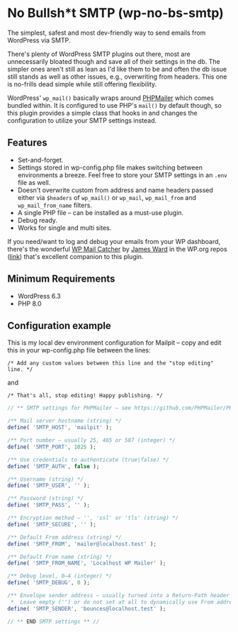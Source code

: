 # No Bullsh*t SMTP (wp-no-bs-smtp)
The simplest, safest and most dev-friendly way to send emails from WordPress via SMTP.

There's plenty of WordPress SMTP plugins out there, most are unnecessarily bloated though and save all of their settings in the db. The simpler ones aren't still as lean as I'd like them to be and often the db issue still stands as well as other issues, e.g., overwriting from headers. This one is no-frills dead simple while still offering flexibility.

WordPress' `wp_mail()` basically wraps around [PHPMailer](https://github.com/PHPMailer) which comes bundled within. It is configured to use PHP's `mail()` by default though, so this plugin provides a simple class that hooks in and changes the configuration to utilize your SMTP settings instead.

## Features
- Set-and-forget.
- Settings stored in wp-config.php file makes switching between environments a breeze. Feel free to store your SMTP settings in an `.env` file as well.
- Doesn't overwrite custom from address and name headers passed either via `$headers` of `wp_mail()` or `wp_mail`, `wp_mail_from` and `wp_mail_from_name` filters.
- A single PHP file – can be installed as a must-use plugin.
- Debug ready.
- Works for single and multi sites.

If you need/want to log and debug your emails from your WP dashboard, there's the wonderful [WP Mail Catcher](https://github.com/JWardee/wp-mail-catcher) by [James Ward](https://jamesward.io) in the WP.org repos ([link](https://wordpress.org/plugins/wp-mail-catcher/)) that's excellent companion to this plugin.

## Minimum Requirements
- WordPress 6.3
- PHP 8.0

## Configuration example
This is my local dev environment configuration for Mailpit – copy and edit this in your wp-config.php file between the lines:

`/* Add any custom values between this line and the "stop editing" line. */`

and

`/* That's all, stop editing! Happy publishing. */`

```php
// ** SMTP settings for PHPMailer – see https://github.com/PHPMailer/PHPMailer/wiki for more on debug levels, etc. ** //

/** Mail server hostname (string) */
define( 'SMTP_HOST', 'mailpit' );

/** Port number – usually 25, 465 or 587 (integer) */
define( 'SMTP_PORT', 1025 );

/** Use credentials to authenticate (true|false) */
define( 'SMTP_AUTH', false );

/** Username (string) */
define( 'SMTP_USER', '' );

/** Password (string) */
define( 'SMTP_PASS', '' );

/** Encryption method – '', 'ssl' or 'tls' (string) */
define( 'SMTP_SECURE', '' );

/** Default From address (string) */
define( 'SMTP_FROM', 'mailer@localhost.test' );

/** Default From name (string) */
define( 'SMTP_FROM_NAME', 'Localhost WP Mailer' );

/** Debug level, 0–4 (integer) */
define( 'SMTP_DEBUG', 0 );

/** Envelope sender address – usually turned into a Return-Path header by the receiver (string)
 *  Leave empty ('') or do not set at all to dynamically use From address instead */
define( 'SMTP_SENDER', 'bounces@localhost.test' );

// ** END SMTP settings ** //
```
